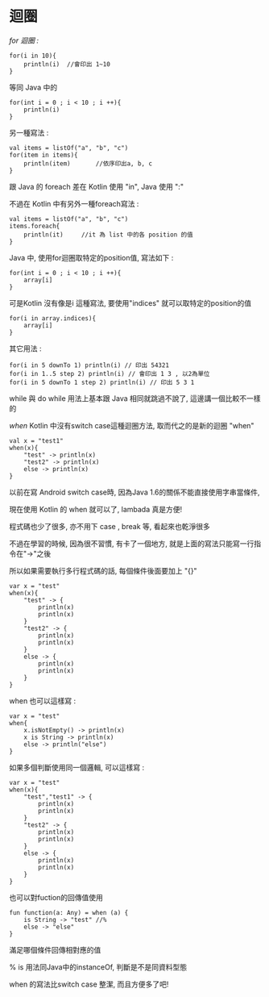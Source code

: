 迴圈
====
*for 迴圈 :*
```
for(i in 10){
	println(i)	//會印出 1~10
}
```
等同 Java 中的
```
for(int i = 0 ; i < 10 ; i ++){
	println(i)
}
```
另一種寫法 :
```
val items = listOf("a", "b", "c")
for(item in items){
	println(item)		//依序印出a, b, c
}
```
跟 Java 的 foreach 差在 Kotlin 使用 "in", Java 使用 ":"

不過在 Kotlin 中有另外一種foreach寫法 :
```
val items = listOf("a", "b", "c")
items.foreach{
	println(it)		//it 為 list 中的各 position 的值
}
```
Java 中, 使用for迴圈取特定的position值, 寫法如下 :
```
for(int i = 0 ; i < 10 ; i ++){
	array[i]
}
```
可是Kotlin 沒有像是i 這種寫法, 要使用"indices" 就可以取特定的position的值
```
for(i in array.indices){
	array[i]
}
```
其它用法 :
```
for(i in 5 downTo 1) println(i) // 印出 54321
for(i in 1..5 step 2) println(i) // 會印出 1 3 , 以2為單位
for(i in 5 downTo 1 step 2) println(i) // 印出 5 3 1
```
while 與 do while 用法上基本跟 Java 相同就跳過不說了, 這邊講一個比較不一樣的

*when*
Kotlin 中沒有switch case這種迴圈方法, 取而代之的是新的迴圈 "when"
```
val x = "test1"
when(x){
    "test" -> println(x)
    "test2" -> println(x)
    else -> println(x)
}
```
以前在寫 Android switch case時, 因為Java 1.6的關係不能直接使用字串當條件,

現在使用 Kotlin 的 when 就可以了, lambada 真是方便!

程式碼也少了很多, 亦不用下 case , break 等, 看起來也乾淨很多

不過在學習的時候, 因為很不習慣, 有卡了一個地方, 就是上面的寫法只能寫一行指令在"->"之後

所以如果需要執行多行程式碼的話, 每個條件後面要加上 "{}"
```
var x = "test"
when(x){
    "test" -> {
        println(x)
        println(x)
    }
    "test2" -> {
        println(x)
        println(x)
    }
    else -> {
        println(x)
        println(x)
    }
}
```
when 也可以這樣寫 :
```
var x = "test"
when{
    x.isNotEmpty() -> println(x)
    x is String -> println(x)
    else -> println("else")
}
```
如果多個判斷使用同一個邏輯, 可以這樣寫 :
```
var x = "test"
when(x){
    "test","test1" -> {
        println(x)
        println(x)
    }
    "test2" -> {
        println(x)
        println(x)
    }
    else -> {
        println(x)
        println(x)
    }
}
```
也可以對fuction的回傳值使用
```
fun function(a: Any) = when (a) {
    is String -> "test"	//%
    else -> "else"
}
```
滿足哪個條件回傳相對應的值

% is 用法同Java中的instanceOf, 判斷是不是同資料型態

when 的寫法比switch case 整潔, 而且方便多了吧!




